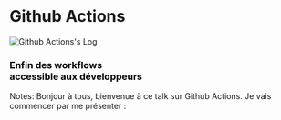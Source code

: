 <!-- .slide:  class="transition top" -->

<br>

# **Github Actions**

![Github Actions's Log](./assets/images/github-actions-logo.png) <h3 style="color: black">Enfin des workflows<br>accessible aux développeurs</h3>

Notes: Bonjour à tous, bienvenue à ce talk sur Github Actions. Je vais commencer par me présenter :
